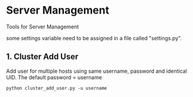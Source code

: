 # Server Management
Tools for Server Management

some settings variable need to be assigned in a file called "settings.py".

## 1. Cluster Add User
Add user for multiple hosts using same username, password and identical UID.
The default password = username
```
python cluster_add_user.py -u username
```
